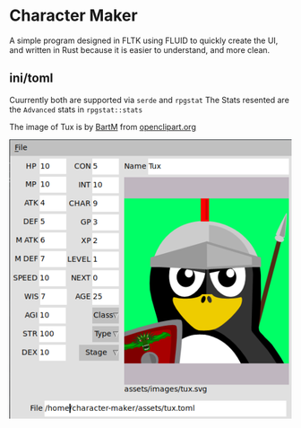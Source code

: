 # Character Maker

A simple program designed in FLTK using FLUID to quickly create the UI, and written in Rust because it is easier to understand, and more clean.

## ini/toml

Cuurrently both are supported via `serde` and `rpgstat`  The Stats resented are the `Advanced` stats in `rpgstat::stats`

The image of Tux is by [BartM](https://openclipart.org/artist/BartM) from [openclipart.org](https://openclipart.org/detail/178503/roman-soldier-penguin)

![Alt text](/screenshots/ui.png?raw=true "UI")
